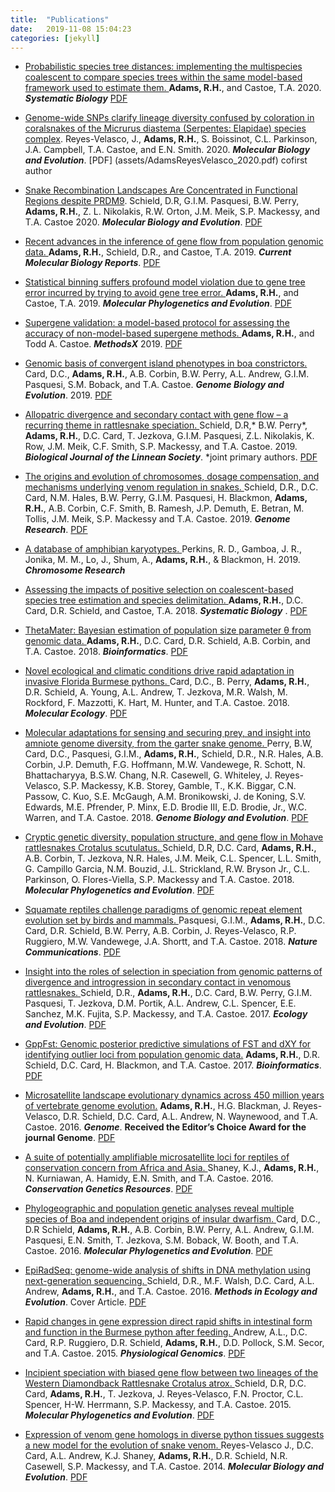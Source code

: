 ```yaml
---
title:  "Publications"
date:   2019-11-08 15:04:23
categories: [jekyll]
---
```




* [Probabilistic species tree distances: implementing the multispecies coalescent to compare species trees within the same model-based framework used to estimate them. ](https://academic.oup.com/sysbio/article/69/1/194/5488962)__Adams, R.H.__, and Castoe, T.A. 2020. ___Systematic Biology___
[PDF](assets/SysBio_2020a.pdf)

* [Genome-wide SNPs clarify lineage diversity confused by coloration in coralsnakes of the Micrurus diastema (Serpentes: Elapidae) species complex](https://www.sciencedirect.com/science/article/pii/S1055790320300427?via%3Dihub). Reyes-Velasco, J., __Adams, R.H.__, S. Boissinot, C.L. Parkinson, J.A. Campbell, T.A. Castoe, and E.N. Smith. 2020. ___Molecular Biology and Evolution___. 
[PDF] (assets/AdamsReyesVelasco_2020.pdf) cofirst author


* [Snake Recombination Landscapes Are Concentrated in Functional Regions despite PRDM9](https://academic.oup.com/mbe/advance-article/doi/10.1093/molbev/msaa003/5700722). Schield, D.R, G.I.M. Pasquesi, B.W. Perry, __Adams, R.H.__, Z. L. Nikolakis, R.W. Orton, J.M. Meik, S.P. Mackessy, and T.A. Castoe 2020. ___Molecular Biology and Evolution___. 
[PDF](assets/SnakeRecomb_MBE_2020.pdf)

* [Recent advances in the inference of gene flow from population genomic data. ](https://link.springer.com/article/10.1007/s40610-019-00120-0)
__Adams, R.H.__, Schield, D.R., and Castoe, T.A. 2019. ___Current Molecular Biology Reports___. 
[PDF](assets/RecentAdvancesGeneFlow2019.pdf)


* [Statistical binning suffers profound model violation due to gene tree error incurred by trying to avoid gene tree error. ](https://www.sciencedirect.com/science/article/pii/S1055790318305153?via%3Dihub)
__Adams, R.H.__, and Castoe, T.A. 2019. ___Molecular Phylogenetics and Evolution___.
[PDF](assets/AdamsCastoeMPE2019.pdf)

* [Supergene validation: a model-based protocol for assessing the accuracy of non-model-based supergene methods. ](https://www.sciencedirect.com/science/article/pii/S2215016119302493)
__Adams, R.H.__, and Todd A. Castoe. ___MethodsX___ 2019.
[PDF](assets/AdamsCastoeMethodsX2019.pdf)


* [Genomic basis of convergent island phenotypes in boa constrictors. ](https://academic.oup.com/gbe/article/11/11/3123/5603307?rss=1)
Card, D.C., __Adams, R.H.__, A.B. Corbin, B.W. Perry, A.L. Andrew, G.I.M. Pasquesi, S.M. Boback, and T.A. Castoe. ___Genome Biology and Evolution___. 2019.
[PDF](assets/GBE2019.pdf)

* [Allopatric divergence and secondary contact with gene flow – a recurring theme in rattlesnake speciation. ](https://academic.oup.com/biolinnean/article/128/1/149/5523649)
Schield, D.R,* B.W. Perry*, __Adams, R.H.__, D.C. Card, T. Jezkova, G.I.M. Pasquesi, Z.L. Nikolakis, K. Row, J.M. Meik, C.F. Smith, S.P. Mackessy, and T.A. Castoe. 2019. ___Biological Journal of the Linnean Society___. *joint primary authors.
[PDF](assets/BJLS2019.pdf)

* [The origins and evolution of chromosomes, dosage compensation, and mechanisms underlying venom regulation in snakes. ](https://genome.cshlp.org/content/early/2019/03/15/gr.240952.118.abstract)
Schield, D.R., D.C. Card, N.M. Hales, B.W. Perry, G.I.M. Pasquesi, H. Blackmon, __Adams, R.H.__, A.B. Corbin, C.F. Smith, B. Ramesh, J.P. Demuth, E. Betran, M. Tollis, J.M. Meik, S.P. Mackessy and T.A. Castoe. 2019. ___Genome Research___. 
[PDF](assets//GenomeResearch2019.pdf)

* [A database of amphibian karyotypes. ](https://link.springer.com/article/10.1007%2Fs10577-019-09613-1)
Perkins, R. D., Gamboa, J. R., Jonika, M. M., Lo, J., Shum, A., __Adams, R.H.__, & Blackmon, H. 2019. ___Chromosome Research___


* [Assessing the impacts of positive selection on coalescent-based species tree estimation and species delimitation. ](https://academic.oup.com/sysbio/article/67/6/1076/4995179)
__Adams, R.H.__, D.C. Card, D.R. Schield, and Castoe, T.A. 2018. ___Systematic Biology___ .
[PDF](assets//AdamsSysBio2018.pdf)

* [ThetaMater: Bayesian estimation of population size parameter θ from genomic data. ](https://academic.oup.com/bioinformatics/article/34/6/1072/4670681)
__Adams, R.H.__, D.C. Card, D.R. Schield, A.B. Corbin, and T.A. Castoe. 2018. ___Bioinformatics___.
[PDF](assets//ThetaMater2019.pdf)

* [Novel ecological and climatic conditions drive rapid adaptation in invasive Florida Burmese pythons. ](https://onlinelibrary.wiley.com/doi/full/10.1111/mec.14885)
Card, D.C., B. Perry, __Adams, R.H.__, D.R. Schield, A. Young, A.L. Andrew, T. Jezkova, M.R. Walsh, M. Rockford, F. Mazzotti, K. Hart, M. Hunter, and T.A. Castoe. 2018. ___Molecular Ecology___.
[PDF](assets//ME2019.pdf)


* [Molecular adaptations for sensing and securing prey, and insight into amniote genome diversity, from the garter snake genome. ](https://academic.oup.com/gbe/article/10/8/2110/5061318)
Perry, B.W, Card, D.C., Pasquesi, G.I.M., __Adams, R.H.__, Schield, D.R., N.R. Hales, A.B. Corbin, J.P. Demuth, F.G. Hoffmann, M.W. Vandewege, R. Schott, N. Bhattacharyya, B.S.W. Chang, N.R. Casewell, G. Whiteley, J. Reyes-Velasco, S.P. Mackessy, K.B. Storey, Gamble, T., K.K. Biggar, C.N. Passow, C. Kuo, S.E. McGaugh, A.M. Bronikowski, J. de Koning, S.V. Edwards, M.E. Pfrender, P. Minx, E.D. Brodie III, E.D. Brodie, Jr., W.C. Warren, and T.A. Castoe. 2018. ___Genome Biology and Evolution___.
[PDF](assets//GBE2018.pdf)

* [Cryptic genetic diversity, population structure, and gene flow in Mohave rattlesnakes Crotalus scutulatus. ](https://www.sciencedirect.com/science/article/pii/S1055790317304992?via%3Dihub)
Schield, D.R, D.C. Card, __Adams, R.H.__, A.B. Corbin, T. Jezkova, N.R. Hales, J.M. Meik, C.L. Spencer, L.L. Smith, G. Campillo Garcia, N.M. Bouzid, J.L. Strickland, R.W. Bryson Jr., C.L. Parkinson, O. Flores-Viella, S.P. Mackessy and T.A. Castoe. 2018. ___Molecular Phylogenetics and Evolution___.
[PDF](assets//MPEa2018.pdf)


* [Squamate reptiles challenge paradigms of genomic repeat element evolution set by birds and mammals. ](https://www.nature.com/articles/s41467-018-05279-1)
Pasquesi, G.I.M., __Adams, R.H.__, D.C. Card, D.R. Schield, B.W. Perry, A.B. Corbin, J. Reyes-Velasco, R.P. Ruggiero, M.W. Vandewege, J.A. Shortt, and T.A. Castoe. 2018. ___Nature Communications___.
[PDF](assets//NatureC2018.pdf)

* [Insight into the roles of selection in speciation from genomic patterns of divergence and introgression in secondary contact in venomous rattlesnakes. ](https://onlinelibrary.wiley.com/doi/full/10.1002/ece3.2996)
Schield, D.R., __Adams, R.H.__,  D.C. Card, B.W. Perry, G.I.M. Pasquesi, T. Jezkova, D.M. Portik, A.L. Andrew, C.L. Spencer, E.E. Sanchez, M.K. Fujita, S.P. Mackessy, and T.A. Castoe. 2017. ___Ecology and Evolution___.
[PDF](assets//EE2017.pdf)


* [GppFst: Genomic posterior predictive simulations of FST and dXY for identifying outlier loci from population genomic data.](https://academic.oup.com/bioinformatics/article/33/9/1414/2736363)
__Adams, R.H.__, D.R. Schield, D.C. Card, H. Blackmon, and T.A. Castoe. 2017.  ___Bioinformatics___.
[PDF](assets//Gppfst2017.pdf)


* [Microsatellite landscape evolutionary dynamics across 450 million years of vertebrate genome evolution.](https://www.nrcresearchpress.com/doi/full/10.1139/gen-2015-0124#.Xlklli2ZOEk)
__Adams, R.H.__, H.G. Blackman, J. Reyes-Velasco, D.R. Schield, D.C. Card, A.L. Andrew, N. Waynewood, and T.A. Castoe. 2016.  ___Genome___. __Received the Editor’s Choice Award for the journal Genome__.
[PDF](assets//Adams2016Genome.pdf)



* [A suite of potentially amplifiable microsatellite loci for reptiles of conservation concern from Africa and Asia. ](https://link.springer.com/article/10.1007/s12686-016-0534-y)
Shaney, K.J., __Adams, R.H.__, N. Kurniawan, A. Hamidy, E.N. Smith, and T.A. Castoe. 2016. ___Conservation Genetics Resources___.
[PDF](assets/CGR2016.pdf)


* [Phylogeographic and population genetic analyses reveal multiple species of Boa and independent origins of insular dwarfism. ](https://www.sciencedirect.com/science/article/pii/S1055790316301245?via%3Dihub)
Card, D.C., D.R Schield, __Adams, R.H.__, A.B. Corbin, B.W. Perry, A.L. Andrew, G.I.M. Pasquesi, E.N. Smith, T. Jezkova, S.M. Boback, W. Booth, and T.A. Castoe. 2016. ___Molecular Phylogenetics and Evolution___.
[PDF](assets/MPEa2016.pdf)

* [EpiRadSeq: genome-wide analysis of shifts in DNA methylation using next-generation sequencing. ](https://besjournals.onlinelibrary.wiley.com/doi/full/10.1111/2041-210X.12435)
Schield, D.R., M.F. Walsh, D.C. Card,  A.L. Andrew, __Adams, R.H.__, and T.A. Castoe. 2016. ___Methods in Ecology and Evolution___. Cover Article.
[PDF](assets/MEEa2016.pdf)

* [Rapid changes in gene expression direct rapid shifts in intestinal form and function in the Burmese python after feeding. ](https://www.physiology.org/doi/full/10.1152/physiolgenomics.00131.2014?url_ver=Z39.88-2003&rfr_id=ori%3Arid%3Acrossref.org&rfr_dat=cr_pub%3Dpubmed)
Andrew, A.L., D.C. Card, R.P. Ruggiero, D.R. Schield, __Adams, R.H.__, D.D. Pollock, S.M. Secor, and T.A. Castoe. 2015. ___Physiological Genomics___.
[PDF](assets/PG2015.pdf)


* [Incipient speciation with biased gene flow between two lineages of the Western Diamondback Rattlesnake Crotalus atrox. ](https://www.sciencedirect.com/science/article/pii/S1055790314004242?via%3Dihub)
Schield, D.R, D.C. Card, __Adams, R.H.__, T. Jezkova, J. Reyes-Velasco, F.N. Proctor, C.L. Spencer, H-W. Herrmann, S.P. Mackessy, and T.A. Castoe. 2015. ___Molecular Phylogenetics and Evolution___.
[PDF](assets/MPE2015.pdf)


* [Expression of venom gene homologs in diverse python tissues suggests a new model for the evolution of snake venom. ](https://academic.oup.com/mbe/article/32/1/173/2925580)
Reyes-Velasco J., D.C. Card, A.L. Andrew, K.J. Shaney, __Adams, R.H.__, D.R. Schield, N.R. Casewell, S.P. Mackessy, and T.A. Castoe. 2014. ___Molecular Biology and Evolution___.
[PDF](assets/MBE2014.pdf)

